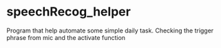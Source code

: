 # speechRecog_helper
Program that help automate some simple daily task. Checking the trigger phrase from mic and the activate function 
